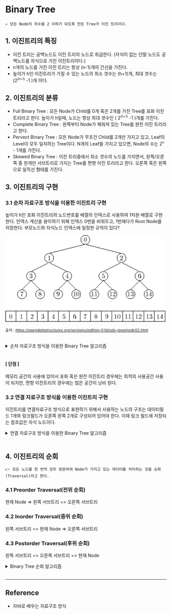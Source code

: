 # Binary Tree
    ✍️ 모든 Node의 차수를 2 이하가 되도록 만든 Tree가 이진 트리이다.
## 1. 이진트리의 특징
- 이진 트리는 공백노드도 이진 트리의 노드로 취급한다. (자식이 없는 단말 노드도 공백노드를 자식으로 가진 이진트리이다.)
- n개의 노드를 가진 이진 트리는 항상 (n-1)개의 간선을 가진다.
- 높이가 h인 이진트리가 가질 수 있는 노드의 최소 갯수는 (h+1)개, 최대 갯수는 (2<sup><small>(h+1)</small></sup> -1 )개 이다.

## 2. 이진트리의 분류
- Full Binary Tree : 모든 Node가 Child를 0개 혹은 2개를 가진 Tree를 포화 이진트리라고 한다. 높이가 h일때, 노드는 항상 최대 갯수인 ( 2<sup><small>(h+1)</small></sup> -1 )개를 가진다.
- Complete Binary Tree : 왼쪽부터 Node가 채워져 있는 Tree를 완전 이진 트리라고 한다.
- Pervect Binary Tree : 모든 Node가 무조건 Child를 2개만 가지고 있고, Leaf의 Level이 모두 일치하는 Tree이다. N개의 Leaf을 가지고 있으면, Node의 수는 2<sup><small>n</small></sup> - 1개를 가진다.
- Skewed Binary Tree : 이진 트리중에서 최소 갯수의 노드를 가지면서, 왼쪽/오른쪽 중 한개만 서브트리로 가지는 Tree를 편향 이진 트리라고 한다. 오른쪽 혹은 왼쪽으로 일직선 형태를 가진다.

## 3. 이진트리의 구현
### 3.1 순차 자료구조 방식을 이용한 이진트리 구현
높이가 h인 포화 이진트리의 노드번호를 배열의 인덱스로 사용하여 1차원 배열로 구현한다. 인덱스 계산을 용이하기 위해 인덱스 0번을 비워두고, 1번에다가 Root Node를 저장한다. 부모노드와 자식노드 인덱스에 일정한 규칙이 있다?

<img width="500" src="../../Image/array_binary_tree.png" title="Array Binary Tree Data Structure">   

<small>출처 : <cite>https://opendatastructures.org/versions/edition-0.1d/ods-java/node52.html</cite> </small>

<br>

<details>
<summary>순차 자료구조 방식을 이용한 Binary Tree 알고리즘</summary>

```java
```
</details>
<br>

#### **[ 단점 ]**  
메모리 공간의 사용에 있어서 포화 혹은 완전 이진트리 경우에는 최적의 사용공간 사용이 되지만, 편향 이진트리의 경우에는 많은 공간이 낭비 된다. 

### 3.2 연결 자료구조 방식을 이용한 이진트리 구현
이진트리를 연결자료구조 방식으로 표현하기 위해서 사용하는 노드의 구조는 데이터필드 1개와 링크필드가 오른쪽 왼쪽 2개로 구성되어 있어야 한다. 이때 링크 필드에 저장되는 참조값은 자식 노드이다.

<details>
<summary>연결 자료구조 방식을 이용한 Binary Tree 알고리즘</summary>

```java
class Node<T>{
    T data;
    Node left;
    Node right;

    Node(){}
    Node(T data){this.data = data;}
}

class BTLinkedList<T>{

    private Node root;

    public Node makeTree(Node left, Node right, T data){
        Node result = new Node(data);
        result.left = left;
        result.right = right;
        return result;
    }

    public Node getRoot() {
        return root;
    }

    public void setRoot(Node root) {
        this.root = root;
    }

    public void preOrder(){
        preOrder(this.root);
    }

    private void preOrder(Node node){
        if (node == null) return;
        System.out.print(node.data + " -> ");
        preOrder(node.left);
        preOrder(node.right);
    }

}
```
</details>
<br> 

## 4. 이진트리의 순회
    👉 모든 노드를 한 번씩 모두 방문하여 Node가 가지고 있는 데이터를 처리하는 것을 순회(Traversal)라고 한다.
### 4.1 Preorder Traversal(전위 순회)
현재 Node => 왼쪽 서브트리 => 오른쪽 서브트리

### 4.2 Inorder Traversal(중위 순회) 
왼쪽 서브트리 => 현재 Node => 오른쪽 서브트리  

### 4.3 Postorder Traversal(후위 순회) 
왼쪽 서브트리 => 오른쪽 서브트리 => 현재 Node  

<details>
<summary>Binary Tree 순회 알고리즘</summary>

```java
class TreeNode{
    Object data;
    TreeNode left;
    TreeNode right;
}

class LinkedTree{
    private TreeNode root;

    public TreeNode makeBT(TreeNode node01, Object data, TreeNode node02){
        TreeNode root = new TreeNode();
        root.data = data;
        root.left = node01;
        root.right = node02;
        return root;
    }

    // 전위 순회
    public void preorder(){
        preorder(this.root);
        System.out.println();
    }

    public void preorder(TreeNode node){
        if (node == null) return;
        System.out.printf("%c",node.data);
        preorder(node.left);
        preorder(node.right);
    }

    // 중위 순회
    public void inorder(){
        inorder(this.root);
        System.out.println();
    }

    public void inorder(TreeNode node){
        if (node == null) return;
        inorder(node.left);
        System.out.printf("%c",node.data);
        inorder(node.right);
    }

    // 후위 순회
    public void postorder(){
        postorder(this.root);
        System.out.println();
    }

    public void postorder(TreeNode node){
        if (node == null) return;
        postorder(node.left);
        postorder(node.right);
        System.out.printf("%c",node.data);
    }

    public void setRoot(TreeNode root){
        this.root = root;
    }

}
```
</details>
<br>

---

## Reference

- 자바로 배우는 자료구조 방식
